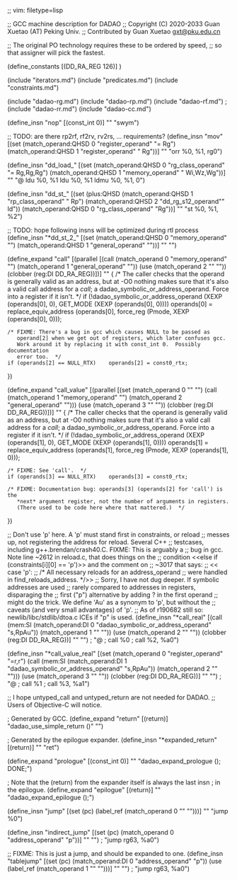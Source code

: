 ;; vim: filetype=lisp

;; GCC machine description for DADAO
;; Copyright (C) 2020-2033 Guan Xuetao (AT) Peking Univ.
;; Contributed by Guan Xuetao <gxt@pku.edu.cn>

;; The original PO technology requires these to be ordered by speed,
;; so that assigner will pick the fastest.

(define_constants
	[(DD_RA_REG		126)]
)

(include "iterators.md")
(include "predicates.md")
(include "constraints.md")

(include "dadao-rg.md")
(include "dadao-rp.md")
(include "dadao-rf.md")
; (include "dadao-rr.md")
(include "dadao-cc.md")

(define_insn "nop"
  [(const_int 0)]
	""
	"swym")

;; TODO: are there rp2rf, rf2rv, rv2rs, ... requirements?
(define_insn "mov<mode>"
  [(set (match_operand:QHSD 0 "register_operand" "= Rg")
        (match_operand:QHSD 1 "register_operand" "  Rg"))]
	""
	"orr	%0, %1, rg0")

(define_insn "dd_load_<mode>"
  [(set (match_operand:QHSD 0 "rg_class_operand" "=  Rg,Rg,Rg")
        (match_operand:QHSD 1 "memory_operand"   "   Wi,Wz,Wg"))]
	""
	"@
	ld<bwto>u	%0, %1
	ld<bwto>u	%0, %1
	ldm<bwto>u	%0, %1, 0")

(define_insn "dd_st_<mode>"
  [(set	(plus:QHSD (match_operand:QHSD 1 "rp_class_operand" "  Rp")
		   (match_operand:QHSD 2 "dd_rg_s12_operand""  Id"))
	(match_operand:QHSD 0 "rg_class_operand" "Rg"))]
	""
	"st<bwto>	%0, %1, %2")

;; TODO: hope following insns will be optimized during rtl process
(define_insn "*dd_st_2_<mode>"
  [(set (match_operand:QHSD 0 "memory_operand" "")
        (match_operand:QHSD 1 "general_operand" ""))]
	""
	"")

(define_expand "call"
  [(parallel [(call (match_operand 0 "memory_operand" "")
		    (match_operand 1 "general_operand" ""))
	      (use  (match_operand 2 "" ""))
	      (clobber (reg:DI DD_RA_REG))])]
	""
{
	/* The caller checks that the operand is generally valid as an
	   address, but at -O0 nothing makes sure that it's also a valid
	   call address for a *call*; a dadao_symbolic_or_address_operand.
	   Force into a register if it isn't.  */
	if (!dadao_symbolic_or_address_operand (XEXP (operands[0], 0),
				GET_MODE (XEXP (operands[0], 0))))
	operands[0] = replace_equiv_address (operands[0],
				force_reg (Pmode, XEXP (operands[0], 0)));

	/* FIXME: There's a bug in gcc which causes NULL to be passed as
	   operand[2] when we get out of registers, which later confuses gcc.
	   Work around it by replacing it with const_int 0.  Possibly documentation
	   error too.  */
	if (operands[2] == NULL_RTX)	operands[2] = const0_rtx;
})

(define_expand "call_value"
  [(parallel [(set (match_operand 0 "" "")
		   (call (match_operand 1 "memory_operand" "")
			 (match_operand 2 "general_operand" "")))
	      (use (match_operand 3 "" ""))
	      (clobber (reg:DI DD_RA_REG))])]
	""
{
	/* The caller checks that the operand is generally valid as an
	   address, but at -O0 nothing makes sure that it's also a valid
	   call address for a *call*; a dadao_symbolic_or_address_operand.
	   Force into a register if it isn't.  */
	if (!dadao_symbolic_or_address_operand (XEXP (operands[1], 0),
				GET_MODE (XEXP (operands[1], 0))))
	operands[1] = replace_equiv_address (operands[1],
				force_reg (Pmode, XEXP (operands[1], 0)));

	/* FIXME: See 'call'.  */
	if (operands[3] == NULL_RTX)	operands[3] = const0_rtx;

	/* FIXME: Documentation bug: operands[3] (operands[2] for 'call') is the
	   *next* argument register, not the number of arguments in registers.
	   (There used to be code here where that mattered.)  */
})

;; Don't use 'p' here.  A 'p' must stand first in constraints, or reload
;; messes up, not registering the address for reload.  Several C++
;; testcases, including g++.brendan/crash40.C.  FIXME: This is arguably a
;; bug in gcc.  Note line ~2612 in reload.c, that does things on the
;; condition <<else if (constraints[i][0] == 'p')>> and the comment on
;; ~3017 that says:
;; <<   case 'p':
;;	     /* All necessary reloads for an address_operand
;;	        were handled in find_reloads_address.  */>>
;; Sorry, I have not dug deeper.  If symbolic addresses are used
;; rarely compared to addresses in registers, disparaging the
;; first ("p") alternative by adding ? in the first operand
;; might do the trick.  We define 'Au' as a synonym to 'p', but without the
;; caveats (and very small advantages) of 'p'.
;; As of r190682 still so: newlib/libc/stdlib/dtoa.c ICEs if "p" is used.
(define_insn "*call_real"
  [(call (mem:SI
	  (match_operand:DI 0 "dadao_symbolic_or_address_operand" "s,RpAu"))
	 (match_operand 1 "" ""))
   (use (match_operand 2 "" ""))
   (clobber (reg:DI DD_RA_REG))]
  "" "")
;  "@
;	call	%0
;	call	%2, %a0")

(define_insn "*call_value_real"
  [(set (match_operand 0 "register_operand" "=r,r")
	(call (mem:SI
	       (match_operand:DI 1 "dadao_symbolic_or_address_operand" "s,RpAu"))
	      (match_operand 2 "" "")))
  (use (match_operand 3 "" ""))
  (clobber (reg:DI DD_RA_REG))]
  "" "")
;  "@
;	call	%1
;	call	%3, %a1")

;; I hope untyped_call and untyped_return are not needed for DADAO.
;; Users of Objective-C will notice.

; Generated by GCC.
(define_expand "return"
  [(return)]
  "dadao_use_simple_return ()"
  "")

; Generated by the epilogue expander.
(define_insn "*expanded_return"
  [(return)]
  ""
	"ret")

(define_expand "prologue"
  [(const_int 0)]
  ""
  "dadao_expand_prologue (); DONE;")

; Note that the (return) from the expander itself is always the last insn
; in the epilogue.
(define_expand "epilogue"
  [(return)]
  ""
  "dadao_expand_epilogue ();")

(define_insn "jump"
  [(set (pc) (label_ref (match_operand 0 "" "")))]
  ""
	"jump	%0")

(define_insn "indirect_jump"
  [(set (pc) (match_operand 0 "address_operand" "p"))]
  "" "")
;	"jump	rg63, %a0")

;; FIXME: This is just a jump, and should be expanded to one.
(define_insn "tablejump"
  [(set (pc) (match_operand:DI 0 "address_operand" "p"))
   (use (label_ref (match_operand 1 "" "")))]
  "" "")
;	"jump	rg63, %a0")
